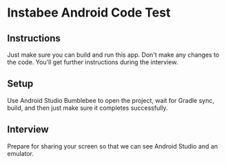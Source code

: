 # Instabee Android Code Test

## Instructions
Just make sure you can build and run this app. Don't make any changes to the code. You'll get further instructions during the interview.


## Setup
Use Android Studio Bumblebee to open the project, wait for Gradle sync, build, and then just make sure it completes successfully.


## Interview
Prepare for sharing your screen so that we can see Android Studio and an emulator.

